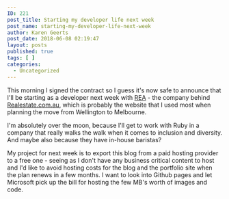 ```yaml
---
ID: 221
post_title: Starting my developer life next week
post_name: starting-my-developer-life-next-week
author: Karen Geerts
post_date: 2018-06-08 02:19:47
layout: posts
published: true
tags: [ ]
categories:
  - Uncategorized
---
```

This morning I signed the contract so I guess it's now safe to announce that I'll be starting as a developer next week with <a href="https://www.rea-group.com/IRM/content/default.aspx">REA</a> - the company behind <a href="https://www.realestate.com.au/rent">Realestate.com.au</a>, which is probably the website that I used most when planning the move from Wellington to Melbourne.
<!--more-->

I'm absolutely over the moon, because I'll get to work with Ruby in a company that really walks the walk when it comes to inclusion and diversity. And maybe also because they have in-house baristas?

My project for next week is to export this blog from a paid hosting provider to a free one - seeing as I don't have any business critical content to host and I'd like to avoid hosting costs for the blog and the portfolio site when the plan renews in a few months. I want to look into Github pages and let Microsoft pick up the bill for hosting the few MB's worth of images and code.